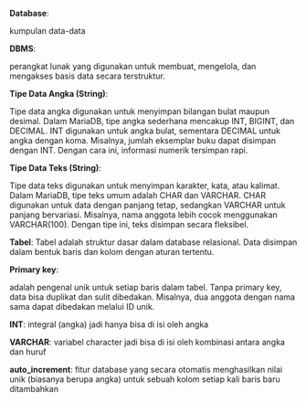 **Database**:

kumpulan data-data

**DBMS**:

  perangkat lunak yang digunakan untuk membuat, mengelola, dan mengakses basis data secara terstruktur.

**Tipe Data Angka (String)**:

  Tipe data angka digunakan untuk menyimpan bilangan bulat maupun desimal. Dalam MariaDB, tipe angka sederhana mencakup INT, BIGINT, dan DECIMAL. INT digunakan untuk angka bulat, sementara DECIMAL untuk angka dengan koma. Misalnya, jumlah eksemplar buku dapat disimpan dengan INT. Dengan cara ini, informasi numerik tersimpan rapi.

**Tipe Data Teks (String)**:

  Tipe data teks digunakan untuk menyimpan karakter, kata, atau kalimat. Dalam MariaDB, tipe teks umum adalah CHAR dan VARCHAR. CHAR digunakan untuk data dengan panjang tetap, sedangkan VARCHAR untuk panjang bervariasi. Misalnya, nama anggota lebih cocok menggunakan VARCHAR(100). Dengan tipe ini, teks disimpan secara fleksibel.
 
**Tabel**: 
  Tabel adalah struktur dasar dalam database relasional. Data disimpan dalam bentuk baris dan kolom dengan aturan tertentu.

**Primary key**: 

  adalah pengenal unik untuk setiap baris dalam tabel. Tanpa primary key, data bisa duplikat dan sulit dibedakan. Misalnya, dua anggota dengan nama sama dapat dibedakan melalui ID unik.

**INT**: 
  integral (angka) jadi hanya bisa di isi oleh angka

**VARCHAR**: variabel character jadi bisa di isi oleh kombinasi antara angka dan huruf

**auto_increment**: 
  fitur database yang secara otomatis menghasilkan nilai unik (biasanya berupa angka) untuk sebuah kolom setiap kali baris baru ditambahkan


